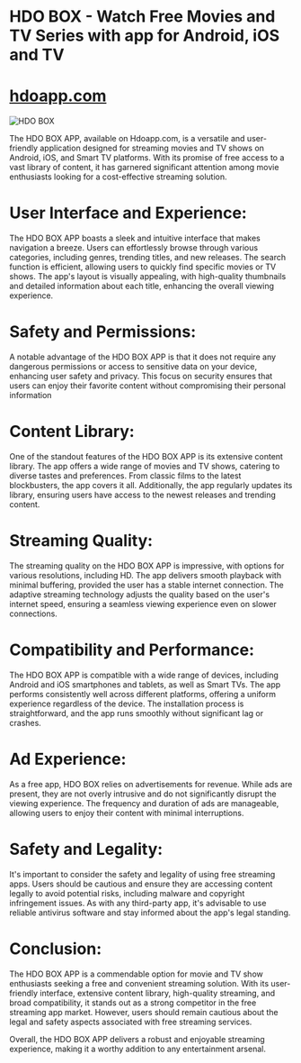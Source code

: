# HDO BOX - Watch Free Movies and TV Series with app for Android, iOS and TV

# [hdoapp.com](https://hdoapp.com)

![HDO BOX](https://hdoapp.com/images/banner_hdo_box.png)


The HDO BOX APP, available on Hdoapp.com, is a versatile and user-friendly application designed for streaming movies and TV shows on Android, iOS, and Smart TV platforms. With its promise of free access to a vast library of content, it has garnered significant attention among movie enthusiasts looking for a cost-effective streaming solution.

# User Interface and Experience:
The HDO BOX APP boasts a sleek and intuitive interface that makes navigation a breeze. Users can effortlessly browse through various categories, including genres, trending titles, and new releases. The search function is efficient, allowing users to quickly find specific movies or TV shows. The app's layout is visually appealing, with high-quality thumbnails and detailed information about each title, enhancing the overall viewing experience.

# Safety and Permissions:
A notable advantage of the HDO BOX APP is that it does not require any dangerous permissions or access to sensitive data on your device, enhancing user safety and privacy. This focus on security ensures that users can enjoy their favorite content without compromising their personal information

# Content Library:
One of the standout features of the HDO BOX APP is its extensive content library. The app offers a wide range of movies and TV shows, catering to diverse tastes and preferences. From classic films to the latest blockbusters, the app covers it all. Additionally, the app regularly updates its library, ensuring users have access to the newest releases and trending content.

# Streaming Quality:
The streaming quality on the HDO BOX APP is impressive, with options for various resolutions, including HD. The app delivers smooth playback with minimal buffering, provided the user has a stable internet connection. The adaptive streaming technology adjusts the quality based on the user's internet speed, ensuring a seamless viewing experience even on slower connections.

# Compatibility and Performance:
The HDO BOX APP is compatible with a wide range of devices, including Android and iOS smartphones and tablets, as well as Smart TVs. The app performs consistently well across different platforms, offering a uniform experience regardless of the device. The installation process is straightforward, and the app runs smoothly without significant lag or crashes.

# Ad Experience:
As a free app, HDO BOX relies on advertisements for revenue. While ads are present, they are not overly intrusive and do not significantly disrupt the viewing experience. The frequency and duration of ads are manageable, allowing users to enjoy their content with minimal interruptions.

# Safety and Legality:
It's important to consider the safety and legality of using free streaming apps. Users should be cautious and ensure they are accessing content legally to avoid potential risks, including malware and copyright infringement issues. As with any third-party app, it's advisable to use reliable antivirus software and stay informed about the app's legal standing.

# Conclusion:
The HDO BOX APP is a commendable option for movie and TV show enthusiasts seeking a free and convenient streaming solution. With its user-friendly interface, extensive content library, high-quality streaming, and broad compatibility, it stands out as a strong competitor in the free streaming app market. However, users should remain cautious about the legal and safety aspects associated with free streaming services.

Overall, the HDO BOX APP delivers a robust and enjoyable streaming experience, making it a worthy addition to any entertainment arsenal.
